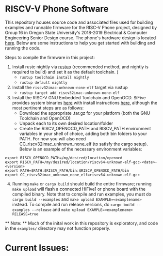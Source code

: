 # RISCV-V Phone Software

This repository houses source code and associated files used for building examples and runnable firmware for the RISC-V Phone project, designed by Group 16 in Oregon State University's 2018-2019 Electrical & Computer Engineering Senior Design course. The phone's hardware design is located [here](https://github.com/irandms/riscv-phone). Below are some instructions to help you get started with building and running the code.

Steps to compile the firmware in this project:

1. Install rustc nightly via [rustup](https://rustup.rs/) (recommended method, and nightly is required to build) and set it as the default toolchain. (
    * `rustup toolchain install nightly`
    * `rustup default nightly`
2. Install the `riscv32imac-unknown-none-elf` target via rustup
    * `rustup target add riscv32imac-unknown-none-elf`
3. Install the RISC-V GNU Embedded Toolchain and OpenOCD. SiFive provides system binaries [here](https://www.sifive.com/boards) with install instructions [here](https://github.com/sifive/freedom-e-sdk), although the most pertinent steps are as follows:
    * Download the appropriate .tar.gz for your platform (both the GNU Toolchain and OpenOCD)
    * Unpack each to its own desired location/folder
    * Create the RISCV_OPENOCD_PATH and RISCV_PATH environment variables in your shell of choice, adding both bin folders to your PATH. For now you will also need CC_riscv32imac_unknown_none_elf (to satisfy the cargo setup). Below is an example of the necessary environment variables:
```
export RISCV_OPENOCD_PATH=/my/desired/location/openocd
export RISCV_PATH=/my/desired/location/riscv64-unknown-elf-gcc-<date>-<version>
export PATH=$PATH:$RISCV_PATH/bin:$RISCV_OPENOCD_PATH/bin
export CC_riscv32imac_unknown_none_elf=riscv64-unknown-elf-gcc
```
4. Running `make` or `cargo build` should build the entire firmware; running `make upload` will flash a connected HiFive1 or phone board with the compiled binary. Note that to compile and run examples, you must do `cargo build --examples` and `make upload EXAMPLE=<examplename>` instead. To compile and run release versions, do `cargo build --examples --release` and `make upload EXAMPLE=<examplename> RELEASE=true`

** Note: ** Much of the inital work in this repository is exploratory, and code in the `examples/` directory may not function properly.

# Current Issues:
